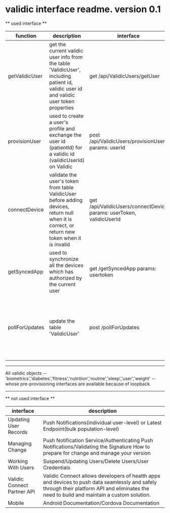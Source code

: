 # validic interface readme. version 0.1

** used interface **

function | description | interface | validic interface
---------------|--------------|-----------|----------------
getValidicUser | get the current validic user info from the table 'ValidicUser', including patient id, validic user id and validic user token properties | get /api/ValidicUsers/getUser | https://api.validic.com/v1/organizations/:organization_id/users/:user_id/refresh_token.json https://api.validic.com/v1/organizations/:organization_id/users.json
provisionUser | used to create a user's profile and exchange the user id (patientId) for a validic id (validicUserId) on Validic | post /api/ValidicUsers/provisionUser  params: userId | https://api.validic.com/v1/organizations/:organization_id/users/:user_id/refresh_token.json https://api.validic.com/v1/organizations/:organization_id/users.json
connectDevice | validate the user's token from table ValidicUser before adding devices, return null when it is correct, or return new token when it is invalid | get /api/ValidicUsers/connectDevice params: userToken, validicUserId | https://api.validic.com/v1/organizations/:organization_id/users/:user_id/refresh_token.json
getSyncedApp | used to synchronize all the devices which has authorized by the current user | get /getSyncedApp params: usertoken | https://api.validic.com/v1/organizations/{ORGANIZATION_ID}/apps.json?authentication_token={USER_ACCESS_TOKEN}&access_token={ORGANIZATION_ACCESS_TOKEN}
pollForUpdates | update the table 'ValidicUser' | post /pollForUpdates | https://api.validic.com/v1/organizations/{ORGANIZATION_ID}/users.json?access_token={ORGANIZATION_ACCESS_TOKEN}&status=all  https://api.validic.com/v1/organizations/:organization_id/users/:user_id/refresh_token.json https://api.validic.com/v1/organizations/:organization_id/users/:user_id/fitness.json https://api.validic.com/v1/organizations/:organization_id/users/:user_id/routine.json https://api.validic.com/v1/organizations/:organization_id/users/:user_id/nutrition.json https://api.validic.com/v1/organizations/:organization_id/users/:user_id/sleep.json https://api.validic.com/v1/organizations/:organization_id/users/:user_id/weight.json https://api.validic.com/v1/organizations/:organization_id/users/:user_id/diabetes.json https://api.validic.com/v1/organizations/:organization_id/users/:user_id/biometrics.json


***

All validic objects -- 'biometrics','diabetes','fitness','nutrition','routine','sleep','user','weight' -- whose pre-provisioning interfaces are available because of loopback.

***


** not used interface **

interface  |  description
------------------------|-------------------------------------------------------
Updating User Records    | Push Notifications(individual user-level) or Latest Endpoint(bulk population-level)
Managing Change   |  Push Notification Service/Authenticating Push Notifications/Validating the Signature  How to prepare for change and manage your version
Working With Users  | Suspend/Updating Users/Delete Users/User Credentials
Validic Connect Partner API | Validic Connect allows developers of health apps and devices to push data seamlessly and safely through their platform API and eliminates the need to build and maintain a custom solution.
Mobile  |  Android Documentation/Cordova Documentation
